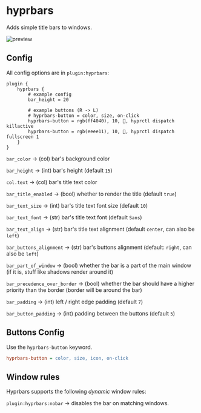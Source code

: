 # hyprbars

Adds simple title bars to windows.

![preview](https://i.ibb.co/hLDRCpT/20231029-22h30m05s.png)

## Config

All config options are in `plugin:hyprbars`:

```
plugin {
    hyprbars {
        # example config
        bar_height = 20

        # example buttons (R -> L)
        # hyprbars-button = color, size, on-click
        hyprbars-button = rgb(ff4040), 10, 󰖭, hyprctl dispatch killactive
        hyprbars-button = rgb(eeee11), 10, , hyprctl dispatch fullscreen 1
    }
}
```

`bar_color` -> (col) bar's background color

`bar_height` -> (int) bar's height (default `15`)

`col.text` -> (col) bar's title text color

`bar_title_enabled` -> (bool) whether to render the title (default `true`)

`bar_text_size` -> (int) bar's title text font size (default `10`)

`bar_text_font` -> (str) bar's title text font (default `Sans`)

`bar_text_align` -> (str) bar's title text alignment (default `center`, can also be `left`)

`bar_buttons_alignment` -> (str) bar's buttons alignment (default: `right`, can also be `left`)

`bar_part_of_window` -> (bool) whether the bar is a part of the main window (if it is, stuff like shadows render around it)

`bar_precedence_over_border` -> (bool) whether the bar should have a higher priority than the border (border will be around the bar)

`bar_padding` -> (int) left / right edge padding (default `7`)

`bar_button_padding` -> (int) padding between the buttons (default `5`)

## Buttons Config

Use the `hyprbars-button` keyword.

```ini
hyprbars-button = color, size, icon, on-click
```

## Window rules

Hyprbars supports the following _dynamic_ window rules:

`plugin:hyprbars:nobar` -> disables the bar on matching windows.